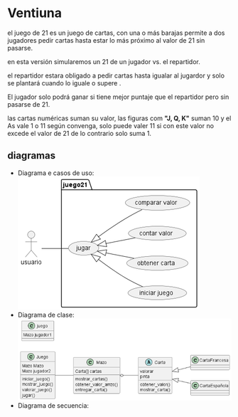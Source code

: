 # Ventiuna

el juego de 21 es un juego de cartas, con
una o más barajas permite a dos jugadores
pedir cartas hasta estar lo más próximo al
valor de 21 sin pasarse.

en esta versión simularemos un 21 de un
jugador vs. el repartidor.

el repartidor estara obligado a pedir
cartas hasta igualar al jugardor y solo se 
plantará cuando lo iguale o supere .

El jugador solo podrá ganar si tiene mejor 
puntaje que el repartidor pero sin pasarse
de 21.

las cartas numéricas suman su valor, las
figuras com __"J, Q, K"__ suman 10 y el As 
vale 1 o 11 según convenga, solo puede
valer 11 si con este valor no excede el valor
de 21 de lo contrario solo suma 1.

## diagramas
 - Diagrama e casos de uso:
  ![casos de uso](out/diagramas/casos_de_uso/casos_de_uso.png)
 - Diagrama de clase:
 ![clases](out/diagramas/clases/clases.png)
 - Diagrama de secuencia: